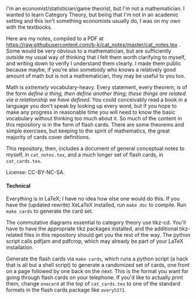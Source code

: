 I'm an economist/statistician/game theorist, but I'm not a mathematician.  I wanted
to learn Category Theory, but being that I'm not in an academic setting and this isn't
something economists usually do, I was on my own with the textbooks.

Here are my notes, compiled to a PDF at
https://raw.githubusercontent.com/b-k/cat_notes/master/cat_notes.tex . Some would be
very obvious to a mathematician, but are sufficiently outside my usual way of thinking
that I felt them worth clarifying to myself, and writing down to verify I understand
them clearly. I made them public because maybe, if you're also somebody who knows a
relatively good amount of math but is not a mathematician, they may be useful to you too.

Math is _extremely_ vocabulary-heavy. Every statement, every theorem, is of the form
_define a thing, then define another thing; these things are related via a relationship
we have defined_. You could conceivably read a book in a language you don't speak by
looking up every word, but if you hope to make any progress in reasonable time you
will need to know the basic vocabulary without thinking too much about it. So much of
the content in this repository is in the form of flash cards. There are some theorems
and simple exercises, but keeping to the spirit of mathematics, the great majority of
cards cover definitions.

This repository, then, includes a document of general conceptual notes to myself, in
`cat_notes.tex`, and a much longer set of flash cards, in `cat_cards.tex`.

License: CC-BY-NC-SA.


#### Technical
Everything is in LaTeX; I have no idea how else one would do this. If you have
the (updated rewrite) XeLaTeX installed, run `make doc` to compile. Run `make cards` to
generate the card set.

The commutative diagrams essential to category theory use tikz-cd. You'll have to
have the appropriate tikz packages installed, and the additional tikz-related files
in this repository should get you the rest of the way. The python script calls pdfjam
and pdfcrop, which may already be part of your LaTeX installation.

Generate the flash cards via `make cards`, which runs a python script (a hack that
is all but a shell script) to generate a randomized set of cards, one front on a page
followed by one back on the next. This is the format you want for going through flash
cards on your telephone. If you'd like to actually print them, change `onecard` at the
top of `cat_cards.tex` to one of the standard formats in the flash cards package like
`avery5371`.
